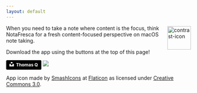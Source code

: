 ```yaml
---
layout: default
---
```

<img src="https://image.flaticon.com/icons/svg/148/148990.svg" alt="contrast-icon" width="64" height="64" align="right" hspace="0" vspace="3"/>
When you need to take a note where content is the focus, think NotaFresca for a fresh content-focused perspective on macOS note taking.

Download the app using the buttons at the top of this page!

<a style="background-color:black;color:white;text-decoration:none;padding:4px 6px;font-family:-apple-system, BlinkMacSystemFont, &quot;San Francisco&quot;, &quot;Helvetica Neue&quot;, Helvetica, Ubuntu, Roboto, Noto, &quot;Segoe UI&quot;, Arial, sans-serif;font-size:12px;font-weight:bold;line-height:1.2;display:inline-block;border-radius:3px" href="https://unsplash.com/@thomasq?utm_medium=referral&amp;utm_campaign=photographer-credit&amp;utm_content=creditBadge" target="_blank" rel="noopener noreferrer" title="Download free do whatever you want high-resolution photos from Thomas Q"><span style="display:inline-block;padding:2px 3px"><svg xmlns="http://www.w3.org/2000/svg" style="height:12px;width:auto;position:relative;vertical-align:middle;top:-2px;fill:white" viewBox="0 0 32 32"><title>unsplash-logo</title><path d="M10 9V0h12v9H10zm12 5h10v18H0V14h10v9h12v-9z"></path></svg></span><span style="display:inline-block;padding:2px 3px">Thomas Q</span></a>
![](img/notafresca-lander.png)

App icon made by [SmashIcons](https://www.flaticon.com/authors/smashicons) at [Flaticon](https://www.flaticon.com) as licensed under [Creative Commons 3.0](http://creativecommons.org/licenses/by/3.0/).
